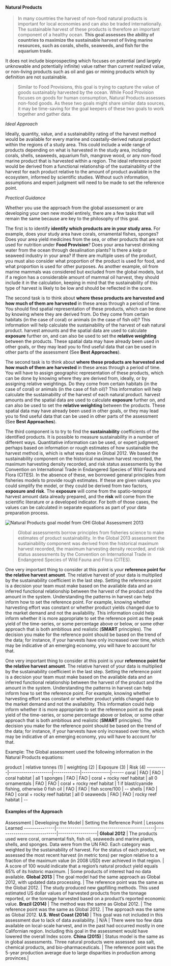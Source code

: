 #### Natural Products

> In many countries the harvest of non-food
natural products is important for local economies and can also be traded
internationally. The sustainable harvest of these products is therefore an
important component of a healthy ocean. **This goal assesses the ability of
countries to maximize the sustainable harvest of living marine resources, such
as corals, shells, seaweeds, and fish for the aquarium trade.**

It does not include bioprospecting which focuses on potential (and largely unknowable and
potentially infinite) value rather than current realized value, or non-living
products such as oil and gas or mining products which by definition are not
sustainable.

> Similar to Food Provisions, this goal is trying to capture the value of goods sustainably harvested by the ocean. While Food Provision focuses
on goods for human consumption, Natural Products assesses non-food goods. As these two goals might share similar data sources, it may be time-saving
for the goal keepers of these two goals to work together and gather data.  

*Ideal Approach*

Ideally, quantity, value, and a sustainability rating of the harvest method
would be available for every marine and coastally-derived natural product within
the regions of a study area. This could include a wide range of products
depending on what is harvested in the study area, including corals, shells,
seaweeds, aquarium fish, mangrove wood, or any non-food marine product that is
harvested within a region. The ideal reference point would be derived from a
functional relationship of the sustainability of the harvest for each product
relative to the amount of product available in the ecosystem, informed by
scientific studies. Without such information, assumptions and expert judgment
will need to be made to set the reference point.

*Practical Guidance*

Whether you use the approach from the global assessment or are developing your
own new model entirely, there are a few tasks that will remain the same because
are key to the philosophy of this goal.

The first is to identify **identify which products are in your study area.** For
example, does your study area have corals, ornamental fishes, sponges? Does your
area yield medicines from the sea, or other products that are not used for
nutrition under **Food Provision**? Does your area harvest drinking water from
the ocean through desalination plants? Is there a kelp or seaweed industry in
your area? If there are multiple uses of the product, you must also consider
what proportion of the product is used for food, and what proportion is used for
other purposes. As another example, oil from marine mammals was considered but
excluded from the global models, but if a region has a considerable amount of
mammal oil harvest, they should include it in the calculation, keeping in mind
that the sustainability of this type of harvest is likely to be low and should
be reflected in the score.

The second task is to think about **where these products are harvested and how
much of them are harvested** in these areas through a period of time. You should
find spatial representation of these products, which can be done by knowing
where they are derived from. Do they come from certain habitats (in the case of
coral) or animals (in the case of fish oil)? This information will help
calculate the sustainability of the harvest of eah natural product.  harvest
amounts and the spatial data are used to calculate **exposure** further on, and
can also be used to set the **relative weighting** between the products. These
spatial data may have already been used in other goals, or they may lead you to
find useful data that can be used in other parts of the assessment (See **Best
Approaches**).

The second task is to think about **where these products are harvested and how
much of them are harvested** in these areas through a period of time. You will
have to assign geographic representation of these products, which can be done by
knowing where they are derived from, ideally, or by assigning relative
weightings. Do they come from certain habitats (in the case of coral) or animals
(in the case of fish oil)? This information will help calculate the
sustainability of the harvest of each natural product.  harvest amounts and the
spatial data are used to calculate **exposure** further on, and can also be used
to set the **relative weighting** between the products. These spatial data may
have already been used in other goals, or they may lead you to find useful data
that can be used in other parts of the assessment (See **Best Approaches**).

The third component is to try to find the **sustainability** coefficients of the
identified products. It is possible to measure sustainability in a number of
different ways. Quantitative information can be used, or expert judgment,
perhaps based on information or rough estimates of how sustainable the harvest
method is, which is what was done in Global 2012. We based the sustainability
component on the historical maximum harvest recorded, the maximum harvesting
density recorded, and risk status assessments by the Convention on International
Trade in Endangered Species of Wild Fauna and Flora (CITES).  In the absence of
these, we borrowed general principles from fisheries models to provide rough
estimates. If these are given values you could simplify the model, or they could
be derived from two factors, **exposure and risk**. The **exposure** will come
from the spatio-temporal harvest amount data already prepared, and the **risk**
will come from the scientific literature or a developed indicator. For both of
those cases, the values can be calculated in separate equations as part of your
data preparation process.

![Natural Products goal model from OHI Global Assessment
2013](https://docs.google.com/drawings/d/1JFU166u9J8-bYDxeEJPKoZjHOnUtOsz4GlsxlMgKsQo/pub?w=594&h=100)

> Global assessments borrow principles from fisheries science to make estimates
of product sustainability. In the Global 2013 assessment the sustainability
component was derived from the historical maximum harvest recorded, the maximum
harvesting density recorded, and risk status assessments by the Convention on
International Trade in Endangered Species of Wild Fauna and Flora (CITES).

One very important thing to consider at this point is your **reference point for
the relative harvest amount**. The relative harvest of your data is multiplied
by the sustainability coefficient in the last step. Setting the reference point
is a decision your team must make based on the available data and an inferred
functional relationship between the harvest of the product and the amount in the
system. Understanding the patterns in harvest can help inform how to set the
reference point. For example, knowing whether harvesting effort was constant or
whether product yields changed due to the market demand and not the
availability. This information could help inform whether it is more appropriate
to set the reference point as the peak yield of the time-series, or some
percentage above or below, or some other approach that is both ambitious and
realistic (**SMART** principles). The decision you make for the reference point
should be based on the trend of the data; for instance, if your harvests have
only increased over time, which may be indicative of an emerging economy, you
will have to account for that.

One very important thing to consider at this point is your **reference point for
the relative harvest amount**. The relative harvest of your data is multiplied
by the sustainability coefficient in the last step. Setting the reference point
is a decision your team must make based on the available data and an inferred
functional relationship between the harvest of the product and the amount in the
system. Understanding the patterns in harvest can help inform how to set the
reference point. For example, knowing whether harvesting effort was constant or
whether product yields changed due to the market demand and not the
availability. This information could help inform whether it is more appropriate
to set the reference point as the peak yield of the time-series, or some
percentage above or below, or some other approach that is both ambitious and
realistic (**SMART** principles). The decision you make for the reference point
should be based on the trend of the data; for instance, if your harvests have
only increased over time, which may be indicative of an emerging economy, you
will have to account for that. <!--Added explicit case where only increase in
trend. I think having a graph of harvest yields as a time series, by product,
would be a helpful visual.-->

Example: The Global assessment used the following information in the Natural
Products equations:

product | relative tonnes (1) | weighting (2) | Exposure (3) | Risk (4) ----------|---------------------|-------------|--------------|------
coral | FAO |  FAO | coral habitat | all 1 sponges | FAO | FAO | coral + rocky
reef habitat | all 0 ornamentals | FAO | FAO | coral + rocky reef habitat | 1 if
blast/cyanide fishing, otherwise 0 fish oil | FAO | FAO | fish score/100 | --
shells | FAO | FAO | coral + rocky reef habitat | all 0 seaweeds | FAO | FAO |
rocky reef habitat | --

#### Examples of the Approach

Assessment | Developing the Model  | Setting the Reference Point | Lessons
Learned ---------------|------------------------------------------------|-----------------------------|-------------------|
**Global 2012** | The products used were coral, ornamental fish, fish oil,
seaweeds and marine plants, shells, and sponges. Data were from the UN FAO. Each
category was weighted by the sustainability of harvest. For the status of each
product, we assessed the most recent harvest (in metric tons) per region
relative to a fraction of the maximum value (in 2008 USD) ever achieved in that
region. | A score of 100 would indicate that a region’s natural product yield
equals 65% of its historic maximum. |  Some products of interest had no data
available. **Global 2013** | The goal model had the same approach as Global
2012, with updated data processing. | The reference point was the same as the
Global 2012. | The study produced new gapfilling methods. This used estimated US
dollar values of harvested products from the tonnage reported, or the tonnage
harvested based on a product’s reported economic value. **Brazil (2014)** | The
method was the same as Global 2012. | The reference point was the same as Global
2012. | The approach was the same as Global 2012. **U.S. West Coast (2014)** |
This goal was not included in this assessment due to lack of data availability. |
N/A | There were too few data available on local-scale harvest, and in the past
had occurred mostly in one Californian region. Including this goal in the
assessment would have lowered the overall Index score. **China (2015)** | Status
model is the same as in global assessments. Three natural products were
assessed: sea salt, chemical products, and bio-pharmaceuticals. | The reference
point was the 5-year production average due to large disparities in production
among provinces.|
